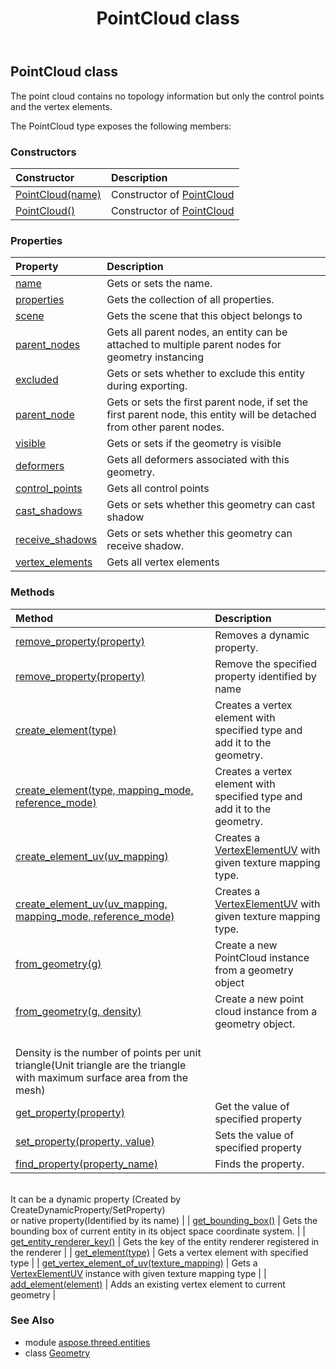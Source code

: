 ﻿---
title: PointCloud class
second_title: Aspose.3D for Python via .NET API References
description: 
type: docs
weight: 250
url: /python-net/aspose.threed.entities/pointcloud/
is_root: false
---

## PointCloud class

The point cloud contains no topology information but only the control points and the vertex elements.



The PointCloud type exposes the following members:

### Constructors
| Constructor | Description |
| :- | :- |
| [PointCloud(name)](/3d/python-net/aspose.threed.entities/pointcloud/__init__/#str) | Constructor of [PointCloud](/3d/python-net/aspose.threed.entities/pointcloud) |
| [PointCloud()](/3d/python-net/aspose.threed.entities/pointcloud/__init__/#) | Constructor of [PointCloud](/3d/python-net/aspose.threed.entities/pointcloud) |


### Properties
| Property | Description |
| :- | :- |
| [name](/3d/python-net/aspose.threed.entities/pointcloud/name) | Gets or sets the name. |
| [properties](/3d/python-net/aspose.threed.entities/pointcloud/properties) | Gets the collection of all properties. |
| [scene](/3d/python-net/aspose.threed.entities/pointcloud/scene) | Gets the scene that this object belongs to |
| [parent_nodes](/3d/python-net/aspose.threed.entities/pointcloud/parent_nodes) | Gets all parent nodes, an entity can be attached to multiple parent nodes for geometry instancing |
| [excluded](/3d/python-net/aspose.threed.entities/pointcloud/excluded) | Gets or sets whether to exclude this entity during exporting. |
| [parent_node](/3d/python-net/aspose.threed.entities/pointcloud/parent_node) | Gets or sets the first parent node, if set the first parent node, this entity will be detached from other parent nodes. |
| [visible](/3d/python-net/aspose.threed.entities/pointcloud/visible) | Gets or sets if the geometry is visible |
| [deformers](/3d/python-net/aspose.threed.entities/pointcloud/deformers) | Gets all deformers associated with this geometry. |
| [control_points](/3d/python-net/aspose.threed.entities/pointcloud/control_points) | Gets all control points |
| [cast_shadows](/3d/python-net/aspose.threed.entities/pointcloud/cast_shadows) | Gets or sets whether this geometry can cast shadow |
| [receive_shadows](/3d/python-net/aspose.threed.entities/pointcloud/receive_shadows) | Gets or sets whether this geometry can receive shadow. |
| [vertex_elements](/3d/python-net/aspose.threed.entities/pointcloud/vertex_elements) | Gets all vertex elements |


### Methods
| Method | Description |
| :- | :- |
| [remove_property(property)](/3d/python-net/aspose.threed.entities/pointcloud/remove_property/#Property) | Removes a dynamic property. |
| [remove_property(property)](/3d/python-net/aspose.threed.entities/pointcloud/remove_property/#str) | Remove the specified property identified by name |
| [create_element(type)](/3d/python-net/aspose.threed.entities/pointcloud/create_element/#VertexElementType) | Creates a vertex element with specified type and add it to the geometry. |
| [create_element(type, mapping_mode, reference_mode)](/3d/python-net/aspose.threed.entities/pointcloud/create_element/#VertexElementType-MappingMode-ReferenceMode) | Creates a vertex element with specified type and add it to the geometry. |
| [create_element_uv(uv_mapping)](/3d/python-net/aspose.threed.entities/pointcloud/create_element_uv/#TextureMapping) | Creates a [VertexElementUV](/3d/python-net/aspose.threed.entities/vertexelementuv) with given texture mapping type. |
| [create_element_uv(uv_mapping, mapping_mode, reference_mode)](/3d/python-net/aspose.threed.entities/pointcloud/create_element_uv/#TextureMapping-MappingMode-ReferenceMode) | Creates a [VertexElementUV](/3d/python-net/aspose.threed.entities/vertexelementuv) with given texture mapping type. |
| [from_geometry(g)](/3d/python-net/aspose.threed.entities/pointcloud/from_geometry/#Geometry) | Create a new PointCloud instance from a geometry object |
| [from_geometry(g, density)](/3d/python-net/aspose.threed.entities/pointcloud/from_geometry/#Geometry-int) | Create a new point cloud instance from a geometry object.<br/>            Density is the number of points per unit triangle(Unit triangle are the triangle with maximum surface area from the mesh) |
| [get_property(property)](/3d/python-net/aspose.threed.entities/pointcloud/get_property/#str) | Get the value of specified property |
| [set_property(property, value)](/3d/python-net/aspose.threed.entities/pointcloud/set_property/#str-any) | Sets the value of specified property |
| [find_property(property_name)](/3d/python-net/aspose.threed.entities/pointcloud/find_property/#str) | Finds the property.<br/>            It can be a dynamic property (Created by CreateDynamicProperty/SetProperty) <br/>            or native property(Identified by its name) |
| [get_bounding_box()](/3d/python-net/aspose.threed.entities/pointcloud/get_bounding_box/#) | Gets the bounding box of current entity in its object space coordinate system. |
| [get_entity_renderer_key()](/3d/python-net/aspose.threed.entities/pointcloud/get_entity_renderer_key/#) | Gets the key of the entity renderer registered in the renderer |
| [get_element(type)](/3d/python-net/aspose.threed.entities/pointcloud/get_element/#VertexElementType) | Gets a vertex element with specified type |
| [get_vertex_element_of_uv(texture_mapping)](/3d/python-net/aspose.threed.entities/pointcloud/get_vertex_element_of_uv/#TextureMapping) | Gets a [VertexElementUV](/3d/python-net/aspose.threed.entities/vertexelementuv) instance with given texture mapping type |
| [add_element(element)](/3d/python-net/aspose.threed.entities/pointcloud/add_element/#VertexElement) | Adds an existing vertex element to current geometry |


### See Also

* module [aspose.threed.entities](../)
* class [Geometry](/3d/python-net/aspose.threed.entities/geometry)
